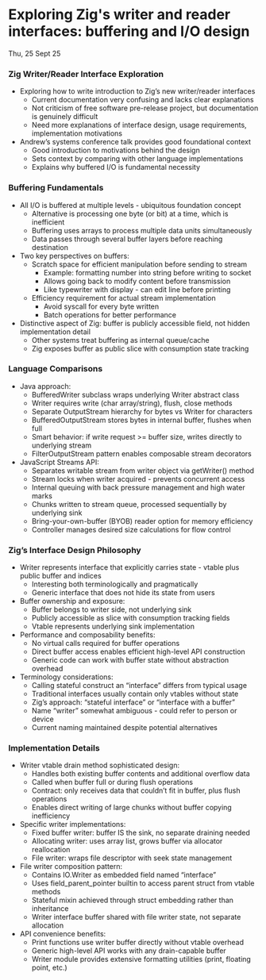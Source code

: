 # Exploring Zig's writer and reader interfaces: buffering and I/O design

Thu, 25 Sept 25

### Zig Writer/Reader Interface Exploration

- Exploring how to write introduction to Zig’s new writer/reader interfaces
  - Current documentation very confusing and lacks clear explanations
  - Not criticism of free software pre-release project, but documentation is genuinely difficult
  - Need more explanations of interface design, usage requirements, implementation motivations
- Andrew’s systems conference talk provides good foundational context
  - Good introduction to motivations behind the design
  - Sets context by comparing with other language implementations
  - Explains why buffered I/O is fundamental necessity

### Buffering Fundamentals

- All I/O is buffered at multiple levels - ubiquitous foundation concept
  - Alternative is processing one byte (or bit) at a time, which is inefficient
  - Buffering uses arrays to process multiple data units simultaneously
  - Data passes through several buffer layers before reaching destination
- Two key perspectives on buffers:
  - Scratch space for efficient manipulation before sending to stream
    - Example: formatting number into string before writing to socket
    - Allows going back to modify content before transmission
    - Like typewriter with display - can edit line before printing
  - Efficiency requirement for actual stream implementation
    - Avoid syscall for every byte written
    - Batch operations for better performance
- Distinctive aspect of Zig: buffer is publicly accessible field, not hidden implementation detail
  - Other systems treat buffering as internal queue/cache
  - Zig exposes buffer as public slice with consumption state tracking

### Language Comparisons

- Java approach:
  - BufferedWriter subclass wraps underlying Writer abstract class
  - Writer requires write (char array/string), flush, close methods
  - Separate OutputStream hierarchy for bytes vs Writer for characters
  - BufferedOutputStream stores bytes in internal buffer, flushes when full
  - Smart behavior: if write request >= buffer size, writes directly to underlying stream
  - FilterOutputStream pattern enables composable stream decorators
- JavaScript Streams API:
  - Separates writable stream from writer object via getWriter() method
  - Stream locks when writer acquired - prevents concurrent access
  - Internal queuing with back pressure management and high water marks
  - Chunks written to stream queue, processed sequentially by underlying sink
  - Bring-your-own-buffer (BYOB) reader option for memory efficiency
  - Controller manages desired size calculations for flow control

### Zig’s Interface Design Philosophy

- Writer represents interface that explicitly carries state - vtable plus public buffer and indices
  - Interesting both terminologically and pragmatically
  - Generic interface that does not hide its state from users
- Buffer ownership and exposure:
  - Buffer belongs to writer side, not underlying sink
  - Publicly accessible as slice with consumption tracking fields
  - Vtable represents underlying sink implementation
- Performance and composability benefits:
  - No virtual calls required for buffer operations
  - Direct buffer access enables efficient high-level API construction
  - Generic code can work with buffer state without abstraction overhead
- Terminology considerations:
  - Calling stateful construct an “interface” differs from typical usage
  - Traditional interfaces usually contain only vtables without state
  - Zig’s approach: “stateful interface” or “interface with a buffer”
  - Name “writer” somewhat ambiguous - could refer to person or device
  - Current naming maintained despite potential alternatives

### Implementation Details

- Writer vtable drain method sophisticated design:
  - Handles both existing buffer contents and additional overflow data
  - Called when buffer full or during flush operations
  - Contract: only receives data that couldn’t fit in buffer, plus flush operations
  - Enables direct writing of large chunks without buffer copying inefficiency
- Specific writer implementations:
  - Fixed buffer writer: buffer IS the sink, no separate draining needed
  - Allocating writer: uses array list, grows buffer via allocator reallocation
  - File writer: wraps file descriptor with seek state management
- File writer composition pattern:
  - Contains IO.Writer as embedded field named “interface”
  - Uses field_parent_pointer builtin to access parent struct from vtable methods
  - Stateful mixin achieved through struct embedding rather than inheritance
  - Writer interface buffer shared with file writer state, not separate allocation
- API convenience benefits:
  - Print functions use writer buffer directly without vtable overhead
  - Generic high-level API works with any drain-capable buffer
  - Writer module provides extensive formatting utilities (print, floating point, etc.)
